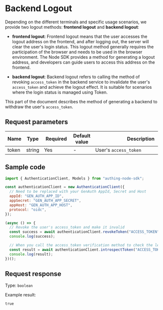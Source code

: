# Backend Logout

<LastUpdated />

Depending on the different terminals and specific usage scenarios, we provide two logout methods: **frontend logout** and **backend logout**:

- **frontend logout**: Frontend logout means that the user accesses the logout address on the frontend, and after logging out, the server will clear the user's login status. This logout method generally requires the participation of the browser and needs to be used in the browser environment. The Node SDK provides a method for generating a logout address, and developers can guide users to access this address on the frontend.

- **backend logout**: Backend logout refers to calling the method of revoking `access_token` in the backend service to invalidate the user's `access_token` and achieve the logout effect. It is suitable for scenarios where the login status is managed using Token.

This part of the document describes the method of generating a backend to withdraw the user's `access_token`.

## Request parameters

| Name  | Type   | <div style="width:80px">Required</div> | Default value | <div style="width:300px">Description</div> | <div style="width:200px"></div>Sample value</div> |
| ----- | ------ | -------------------------------------- | ------------- | ------------------------------------------ | ------------------------------------------------- |
| token | string | Yes                                    | -             | User's `access_token`                      | `xxxxxx`                                          |

## Sample code

```javascript
import { AuthenticationClient, Models } from "authing-node-sdk";

const authenticationClient = new AuthenticationClient({
  // Need to be replaced with your GenAuth AppId, Secret and Host
  appId: "GEN_AUTH_APP_ID",
  appSecret: "GEN_AUTH_APP_SECRET",
  appHost: "GEN_AUTH_APP_HOST",
  protocol: "oidc",
});

(async () => {
  // Revoke the user's access_token and make it invalid
  const success = await authenticationClient.revokeToken("ACCESS_TOKEN");
  console.log(success);

  // When you call the access_token verification method to check the legitimacy of the access_token, you will get the result that the token has expired
  const result = await authenticationClient.introspectToken("ACCESS_TOKEN");
  console.log(result);
})();
```

## Request response

Type: `boolean`

Example result:

```txt
true
```
